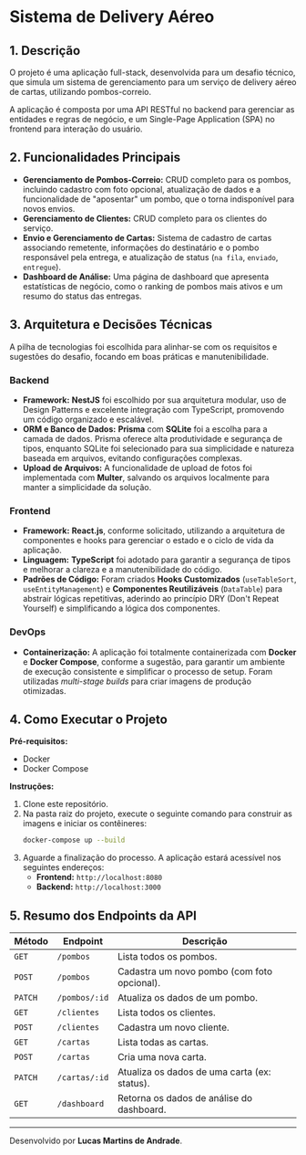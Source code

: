 # Sistema de Delivery Aéreo

## 1. Descrição

O projeto é uma aplicação full-stack, desenvolvida para um desafio técnico, que simula um sistema de gerenciamento para um serviço de delivery aéreo de cartas, utilizando pombos-correio.

A aplicação é composta por uma API RESTful no backend para gerenciar as entidades e regras de negócio, e um Single-Page Application (SPA) no frontend para interação do usuário.

## 2. Funcionalidades Principais

- **Gerenciamento de Pombos-Correio:** CRUD completo para os pombos, incluindo cadastro com foto opcional, atualização de dados e a funcionalidade de "aposentar" um pombo, que o torna indisponível para novos envios.
- **Gerenciamento de Clientes:** CRUD completo para os clientes do serviço.
- **Envio e Gerenciamento de Cartas:** Sistema de cadastro de cartas associando remetente, informações do destinatário e o pombo responsável pela entrega, e atualização de status (`na fila`, `enviado`, `entregue`).
- **Dashboard de Análise:** Uma página de dashboard que apresenta estatísticas de negócio, como o ranking de pombos mais ativos e um resumo do status das entregas.

## 3. Arquitetura e Decisões Técnicas

A pilha de tecnologias foi escolhida para alinhar-se com os requisitos e sugestões do desafio, focando em boas práticas e manutenibilidade.

### Backend
- **Framework:** **NestJS** foi escolhido por sua arquitetura modular, uso de Design Patterns e excelente integração com TypeScript, promovendo um código organizado e escalável.
- **ORM e Banco de Dados:** **Prisma** com **SQLite** foi a escolha para a camada de dados. Prisma oferece alta produtividade e segurança de tipos, enquanto SQLite foi selecionado para sua simplicidade e natureza baseada em arquivos, evitando configurações complexas.
- **Upload de Arquivos:** A funcionalidade de upload de fotos foi implementada com **Multer**, salvando os arquivos localmente para manter a simplicidade da solução.

### Frontend
- **Framework:** **React.js**, conforme solicitado, utilizando a arquitetura de componentes e hooks para gerenciar o estado e o ciclo de vida da aplicação.
- **Linguagem:** **TypeScript** foi adotado para garantir a segurança de tipos e melhorar a clareza e a manutenibilidade do código.
- **Padrões de Código:** Foram criados **Hooks Customizados** (`useTableSort`, `useEntityManagement`) e **Componentes Reutilizáveis** (`DataTable`) para abstrair lógicas repetitivas, aderindo ao princípio DRY (Don't Repeat Yourself) e simplificando a lógica dos componentes.

### DevOps
- **Containerização:** A aplicação foi totalmente containerizada com **Docker** e **Docker Compose**, conforme a sugestão, para garantir um ambiente de execução consistente e simplificar o processo de setup. Foram utilizadas *multi-stage builds* para criar imagens de produção otimizadas.

## 4. Como Executar o Projeto

**Pré-requisitos:**
- Docker
- Docker Compose

**Instruções:**

1.  Clone este repositório.
2.  Na pasta raiz do projeto, execute o seguinte comando para construir as imagens e iniciar os contêineres:
    ```bash
    docker-compose up --build
    ```
3.  Aguarde a finalização do processo. A aplicação estará acessível nos seguintes endereços:
    - **Frontend:** `http://localhost:8080`
    - **Backend:** `http://localhost:3000`

## 5. Resumo dos Endpoints da API

| Método | Endpoint                    | Descrição                                    |
|--------|-----------------------------|----------------------------------------------|
| `GET`  | `/pombos`                   | Lista todos os pombos.                         |
| `POST` | `/pombos`                   | Cadastra um novo pombo (com foto opcional).    |
| `PATCH`| `/pombos/:id`               | Atualiza os dados de um pombo.                 |
| `GET`  | `/clientes`                 | Lista todos os clientes.                       |
| `POST` | `/clientes`                 | Cadastra um novo cliente.                      |
| `GET`  | `/cartas`                   | Lista todas as cartas.                         |
| `POST` | `/cartas`                   | Cria uma nova carta.                           |
| `PATCH`| `/cartas/:id`               | Atualiza os dados de uma carta (ex: status).   |
| `GET`  | `/dashboard`                | Retorna os dados de análise do dashboard.      |

---
Desenvolvido por **Lucas Martins de Andrade**.
